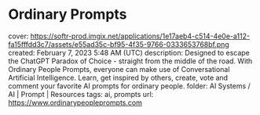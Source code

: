 # Ordinary Prompts

cover: https://softr-prod.imgix.net/applications/1e17aeb4-c514-4e0e-a112-fa15fffdd3c7/assets/e55ad35c-bf95-4f35-9766-0333653768bf.png
created: February 7, 2023 5:48 AM (UTC)
description: Designed to escape the ChatGPT Paradox of Choice - straight from the middle of the road. With Ordinary People Prompts, everyone can make use of Conversational Artificial Intelligence. Learn, get inspired by others, create, vote and comment your favorite AI prompts for ordinary people.
folder: AI Systems / AI | Prompt | Resources
tags: ai, prompts
url: https://www.ordinarypeopleprompts.com